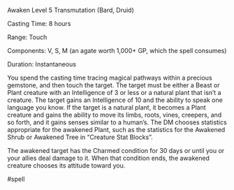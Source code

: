 Awaken
Level 5 Transmutation (Bard, Druid)

Casting Time: 8 hours

Range: Touch

Components: V, S, M (an agate worth 1,000+ GP, which the spell consumes)

Duration: Instantaneous

You spend the casting time tracing magical pathways within a precious gemstone, and then touch the target. The target must be either a Beast or Plant creature with an Intelligence of 3 or less or a natural plant that isn’t a creature. The target gains an Intelligence of 10 and the ability to speak one language you know. If the target is a natural plant, it becomes a Plant creature and gains the ability to move its limbs, roots, vines, creepers, and so forth, and it gains senses similar to a human’s. The DM chooses statistics appropriate for the awakened Plant, such as the statistics for the Awakened Shrub or Awakened Tree in “Creature Stat Blocks”.

The awakened target has the Charmed condition for 30 days or until you or your allies deal damage to it. When that condition ends, the awakened creature chooses its attitude toward you.

#spell